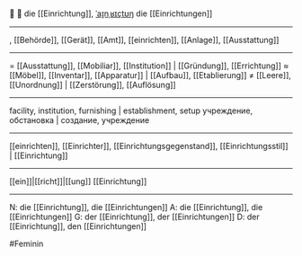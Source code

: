 🏢 🔴 die [[Einrichtung]], [ˈaɪ̯nˌʁɪçtʊŋ](https://youglish.com/pronounce/Einrichtung/german)
die [[Einrichtungen]]

---
, [[Behörde]], [[Gerät]], [[Amt]], [[einrichten]], [[Anlage]], [[Ausstattung]]

---
= [[Ausstattung]], [[Mobiliar]], [[Institution]] | [[Gründung]], [[Errichtung]]
≈ [[Möbel]], [[Inventar]], [[Apparatur]] | [[Aufbau]], [[Etablierung]]
≠ [[Leere]], [[Unordnung]] | [[Zerstörung]], [[Auflösung]]

---
facility, institution, furnishing | establishment, setup
учреждение, обстановка | создание, учреждение

---
[[einrichten]], [[Einrichter]], [[Einrichtungsgegenstand]], [[Einrichtungsstil]] | [[Einrichtung]]

---
[[ein]]|[[richt]]|[[ung]]
[[Einrichtung]]


---
N: die [[Einrichtung]], die [[Einrichtungen]]
A: die [[Einrichtung]], die [[Einrichtungen]]
G: der [[Einrichtung]], der [[Einrichtungen]]
D: der [[Einrichtung]], den [[Einrichtungen]]

#Feminin 